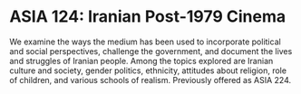 # ASIA 124: Iranian Post-1979 Cinema

We examine the ways the medium has been used to incorporate political and social perspectives, challenge the government, and document the lives and struggles of Iranian people. Among the topics explored are Iranian culture and society, gender politics, ethnicity, attitudes about religion, role of children, and various schools of realism. Previously offered as ASIA 224.